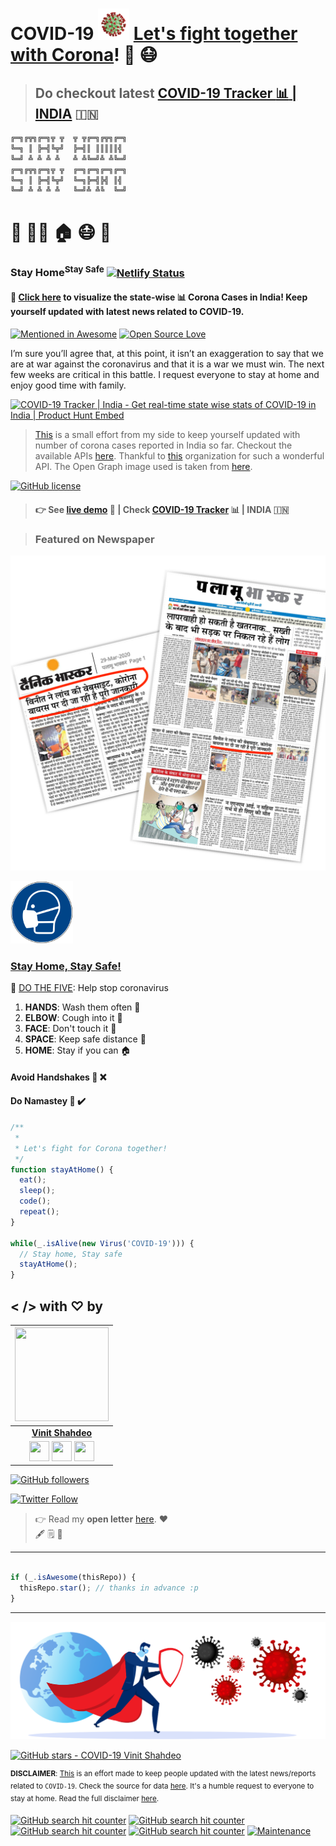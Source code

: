 # COVID-19 <img src="./img/corona.gif" height="50px" width="50px" />  [Let's fight together with Corona](https://corona-cases-india.netlify.com/)!  🦠  :mask:


> ## Do checkout latest [COVID-19 Tracker :bar_chart: | INDIA](https://indiafightscorona.netlify.com/) :india:

```bash
╔═╗╔╦╗╔═╗╦ ╦  ╦ ╦╔═╗╔╦╗╔═╗
╚═╗ ║ ╠═╣╚╦╝  ╠═╣║ ║║║║║╣ 
╚═╝ ╩ ╩ ╩ ╩   ╩ ╩╚═╝╩ ╩╚═╝
╔═╗╔╦╗╔═╗╦ ╦  ╔═╗╔═╗╔═╗╔═╗
╚═╗ ║ ╠═╣╚╦╝  ╚═╗╠═╣╠╣ ║╣ 
╚═╝ ╩ ╩ ╩ ╩   ╚═╝╩ ╩╚  ╚═╝
```

# :man: :blonde_woman: :house: :mask: :pray:

### Stay Home<sup>Stay Safe</sup> [![Netlify Status](https://api.netlify.com/api/v1/badges/fcfb9be7-e730-460c-8bcf-e35179e7bdcb/deploy-status)](https://app.netlify.com/sites/indiafightscorona/deploys)

#### :mag_right: [Click here](https://corona-cases-india.netlify.com/) to visualize the state-wise :bar_chart: Corona Cases in India! Keep yourself updated with latest news related to COVID-19.

[![Mentioned in Awesome](https://awesome.re/mentioned-badge.svg)](https://github.com/NovelCOVID/awesome-novelcovid) [![Open Source Love](https://badges.frapsoft.com/os/v2/open-source.svg?v=103)](https://github.com/vinitshahdeo)

I’m sure you’ll agree that, at this point, it isn’t an exaggeration
to say that we are at war against the coronavirus and that it is a
war we must win. The next few weeks are critical in this battle. I
request everyone to stay at home and enjoy good time with
family.

<a href="https://www.producthunt.com/posts/covid-19-tracker-india?utm_source=badge-featured&utm_medium=badge&utm_souce=badge-covid-19-tracker-india" target="_blank"><img src="https://api.producthunt.com/widgets/embed-image/v1/featured.svg?post_id=191600&theme=light" alt="COVID-19 Tracker | India - Get real-time state wise stats of COVID-19 in India | Product Hunt Embed" style="width: 250px; height: 54px;" width="250px" height="54px" /></a>

> [This](https://corona-cases-india.netlify.com/) is a small effort from my side to keep yourself updated with number of corona cases reported in India so far. Checkout the available APIs [here](https://covid-19-apis.postman.com/). Thankful to [this](https://github.com/covid19india) organization for such a wonderful API. The Open Graph image used is taken from [here](https://dribbble.com/shots/10789714-Stay-at-home-Stay-safe).

[![GitHub license](https://img.shields.io/github/license/vinitshahdeo/COVID19?logo=github)](https://github.com/vinitshahdeo/COVID19/blob/master/LICENSE)

> #### :point_right: See [live demo](https://corona-cases-india.netlify.com/) :link: | Check [COVID-19 Tracker](https://indiafightscorona.netlify.app/) :bar_chart: | INDIA :india:

> ### Featured on Newspaper

[![NEWSPAPER](./img/news.png)](https://github.com/vinitshahdeo/COVID19/)

<a href="https://indiafightscorona.netlify.app/"><img src="./img/mask-corona.png" height="100px" width="100px" alt="COVID-19 Tracker by Vinit Shahdeo"></a>

### [Stay Home, Stay Safe!](https://vinitshahdeo.github.io/COVID19/)

:wave: [DO THE FIVE](https://www.mohfw.gov.in/): Help stop coronavirus

1. **HANDS**: Wash them often :open_hands:
2. **ELBOW**: Cough into it :sneezing_face: 
3. **FACE**: Don't touch it :boy:
4. **SPACE**: Keep safe distance :walking:
5. **HOME**: Stay if you can :house:


#### Avoid Handshakes 🤝 ❌
#### Do Namastey 🙏 ✔️

```javascript
/**
 * 
 * Let's fight for Corona together!
 */
function stayAtHome() {
  eat();
  sleep();
  code();
  repeat();
}

while(_.isAlive(new Virus('COVID-19'))) {
  // Stay home, Stay safe
  stayAtHome();
}

```

## < /> with ♡ by 


|                                                                                         <a href="https://fayz.in/stories/s/1522/0/?ckt_id=ZGL1ZGVk&title=story_of_vinit_shahdeo"><img src="https://raw.githubusercontent.com/vinitshahdeo/Water-Monitoring-System/master/assets/vinit-shahdeo.jpg" width="150px" height="150px" /></a>                                                                                         |
| :------------------------------------------------------------------------------------------------------------------------------------------------------------------------------------------------------------------------------------------------------------------------------------------------------------------------------------------: |
|                                                                                                                                        **[Vinit Shahdeo](https://fayz.in/stories/s/1522/0/?ckt_id=ZGL1ZGVk&title=story_of_vinit_shahdeo)**                                                                                                                                        |
| <a href="https://twitter.com/Vinit_Shahdeo"><img src="https://raw.githubusercontent.com/vinitshahdeo/Water-Monitoring-System/master/assets/twitter.png" width="32px" height="32px"></a> <a href="https://www.facebook.com/vinit.shahdeo"><img src="https://raw.githubusercontent.com/vinitshahdeo/Water-Monitoring-System/master/assets/facebook.png" width="32px" height="32px"></a> <a href="https://www.linkedin.com/in/vinitshahdeo/"><img src="https://raw.githubusercontent.com/vinitshahdeo/Water-Monitoring-System/master/assets/linkedin.png" width="32px" height="32px"></a> |

[![GitHub followers](https://img.shields.io/github/followers/vinitshahdeo.svg?label=Follow%20@vinitshahdeo&style=social)](https://github.com/vinitshahdeo/) 

[![Twitter Follow](https://img.shields.io/twitter/follow/Vinit_Shahdeo?style=social)](https://twitter.com/Vinit_Shahdeo)

> :point_right: Read my **open letter** [here](https://github.com/vinitshahdeo/Water-Monitoring-System/issues/236). :heart:<br> :fountain_pen: :spiral_notepad: :envelope_with_arrow:

----
```javascript

if (_.isAwesome(thisRepo)) {
  thisRepo.star(); // thanks in advance :p
}

```
----

[![COVID-19 Tracker INDIA](./img/banner-corona.png)](https://indiafightscorona.netlify.app/)

[![GitHub stars - COVID-19 Vinit Shahdeo](https://img.shields.io/github/stars/vinitshahdeo/COVID19?label=LEAVE%20A%20Star%20on%20GitHub&logo=github&style=for-the-badge)](https://github.com/vinitshahdeo/COVID19/)

<sup>**DISCLAIMER**: [This](http://corona-cases-india.netlify.com/) is an effort made to keep people updated with the latest news/reports related to `COVID-19`. Check the source for data [here](https://github.com/covid19india/api). It's a humble request to everyone to stay at home. Read the full disclaimer [here](./DISCLAIMER.md).</sup>

[![GitHub search hit counter](https://img.shields.io/github/search/vinitshahdeo/COVID19/covid-19tracker?logo=github)](https://indiafightscorona.netlify.app/) [![GitHub search hit counter](https://img.shields.io/github/search/vinitshahdeo/COVID19/coronavirus?logo=github&color=orange)](https://github.com/vinitshahdeo) [![GitHub search hit counter](https://img.shields.io/github/search/vinitshahdeo/COVID19/covid-19?color=tomato&logo=github)](https://github.com/vinitshahdeo) [![GitHub search hit counter](https://img.shields.io/github/search/vinitshahdeo/COVID19/corona?color=teal&logo=github)](https://github.com/vinitshahdeo) [![Maintenance](https://img.shields.io/maintenance/yes/2020?color=dodgerblue&logo=github)](https://github.com/vinitshahdeo)
